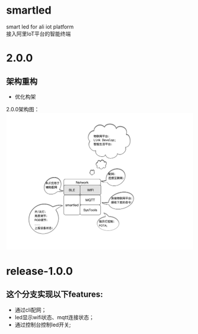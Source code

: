 # smartled
smart led for ali iot platform  
接入阿里IoT平台的智能终端

# 2.0.0
## 架构重构
* 优化构架

2.0.0架构图：
![2.0.0架构图](docs/architecture.jpg)


# release-1.0.0
## 这个分支实现以下features:
* 通过cli配网；
* led显示wifi状态、mqtt连接状态；
* 通过控制台控制led开关;